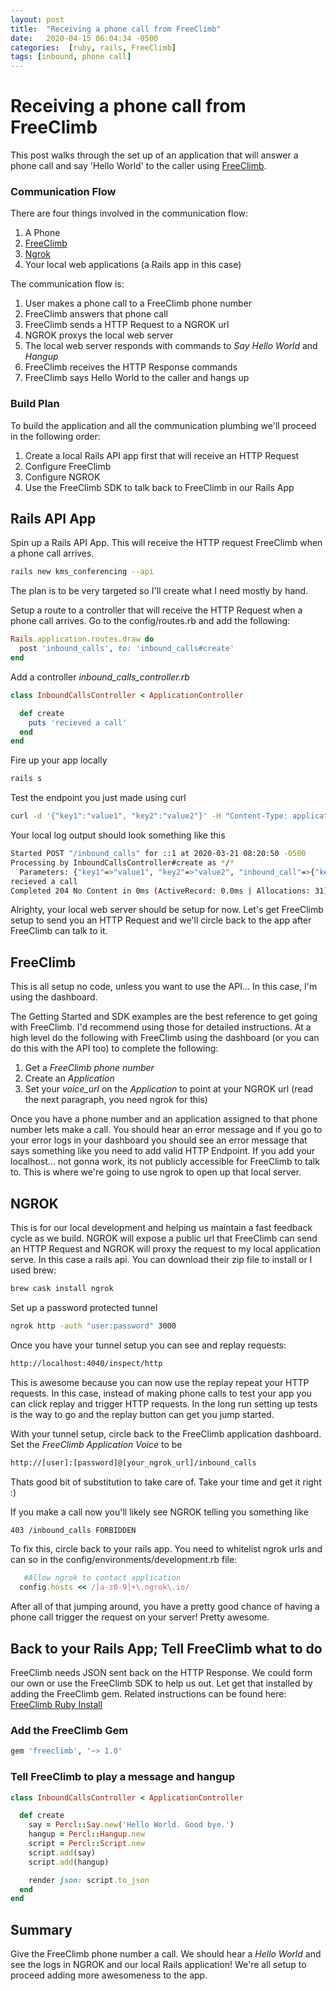 ```yaml
---
layout: post
title:  "Receiving a phone call from FreeClimb"
date:   2020-04-15 06:04:34 -0500
categories:  [ruby, rails, FreeClimb]
tags: [inbound, phone call]
---
```


# Receiving a phone call from FreeClimb

This post walks through the set up of an application that will answer a phone call and say 'Hello World' to the caller using [FreeClimb](https://www.freeclimb.com/).

### Communication Flow
There are four things involved in the communication flow:
1. A Phone
1. [FreeClimb](https://www.freeclimb.com/)
1. [Ngrok](https://ngrok.com/)
1. Your local web applications (a Rails app in this case)

The communication flow is:
1. User makes a phone call to a FreeClimb phone number
1. FreeClimb answers that phone call
1. FreeClimb sends a HTTP Request to a NGROK url
1. NGROK proxys the local web server
1. The local web server responds with commands to _Say Hello World_ and _Hangup_
1. FreeClimb receives the HTTP Response commands
1. FreeClimb says Hello World to the caller and hangs up

### Build Plan
To build the application and all the communication plumbing we'll proceed in the following order:
1. Create a local Rails API app first that will receive an HTTP Request
1. Configure FreeClimb
1. Configure NGROK
1. Use the FreeClimb SDK to talk back to FreeClimb in our Rails App

## Rails API App
Spin up a Rails API App. This will receive the HTTP request FreeClimb when a phone call arrives.
```bash
rails new kms_conferencing --api
```
The plan is to be very targeted so I'll create what I need mostly by hand.

Setup a route to a controller that will receive the HTTP Request when a phone call arrives.  Go to the config/routes.rb and add the following:
```ruby
Rails.application.routes.draw do
  post 'inbound_calls', to: 'inbound_calls#create'
end
```

Add a controller _inbound_calls_controller.rb_
```ruby
class InboundCallsController < ApplicationController

  def create
    puts 'recieved a call'
  end
end
```

Fire up your app locally
```bash
rails s
```

Test the endpoint you just made using curl
```bash
curl -d '{"key1":"value1", "key2":"value2"}' -H "Content-Type: application/json" -X POST http://localhost:3000/inbound_calls
```

Your local log output should look something like this
```bash
Started POST "/inbound_calls" for ::1 at 2020-03-21 08:20:50 -0500
Processing by InboundCallsController#create as */*
  Parameters: {"key1"=>"value1", "key2"=>"value2", "inbound_call"=>{"key1"=>"value1", "key2"=>"value2"}}
recieved a call
Completed 204 No Content in 0ms (ActiveRecord: 0.0ms | Allocations: 31)
````

Alrighty, your local web server should be setup for now. Let's get FreeClimb setup to send you an HTTP Request and we'll circle back to the app after FreeClimb can talk to it.


## FreeClimb
This is all setup no code, unless you want to use the API... In this case, I'm using the dashboard.

The Getting Started and SDK examples are the best reference to get going with FreeClimb. I'd recommend using those for detailed instructions. At a high level do the following with FreeClimb using the dashboard (or you can do this with the API too) to complete the following:
1. Get a _FreeClimb phone number_
2. Create an _Application_
3. Set your _voice_url_ on the _Application_ to point at your NGROK url (read the next paragraph, you need ngrok for this)

Once you have a phone number and an application assigned to that phone number lets make a call.  You should hear an error message and if you go to your error logs in your dashboard you should see an error message that says something like you need to add valid HTTP Endpoint. If you add your localhost... not gonna work, its not publicly accessible for FreeClimb to talk to. This is where we're going to use ngrok to open up that local server.

## NGROK
This is for our local development and helping us maintain a fast feedback cycle as we build. NGROK will expose a public url that FreeClimb can send an HTTP Request and NGROK will proxy the request to my local application serve. In this case a rails api. You can download their zip file to install or I used brew:

```bash
brew cask install ngrok
```

Set up a password protected tunnel
```bash
ngrok http -auth "user:password" 3000
```

Once you have your tunnel setup you can see and replay requests:
```bash
http://localhost:4040/inspect/http
```

This is awesome because you can now use the replay repeat your HTTP requests. In this case, instead of making phone calls to test your app you can click replay and trigger HTTP requests. In the long run setting up tests is the way to go and the replay button can get you jump started.

With your tunnel setup, circle back to the FreeClimb application dashboard. Set the _FreeClimb Application Voice_ to be
```bash
http://[user]:[password]@[your_ngrok_url]/inbound_calls
```
Thats good bit of substitution to take care of. Take your time and get it right :)

If you make a call now you'll likely see NGROK telling you something like

```bash
403 /inbound_calls FORBIDDEN
```

To fix this, circle back to your rails app. You need to whitelist ngrok urls and can so in the config/environments/development.rb file:
```ruby
   #Allow ngrok to contact application
  config.hosts << /[a-z0-9]+\.ngrok\.io/
```

After all of that jumping around, you have a pretty good chance of having a phone call trigger the request on your server! Pretty awesome.

## Back to your Rails App; Tell FreeClimb what to do
FreeClimb needs JSON sent back on the HTTP Response. We could form our own or use the FreeClimb SDK to help us out. Let get that installed by adding the FreeClimb gem. Related instructions can be found here: [FreeClimb Ruby Install](https://docs.freeclimb.com/docs/getting-started-with-ruby)

### Add the FreeClimb Gem

 ```bash
 gem 'freeclimb', '~> 1.0'
 ```

### Tell FreeClimb to play a message and hangup

```ruby
class InboundCallsController < ApplicationController

  def create
    say = Percl::Say.new('Hello World. Good bye.')
    hangup = Percl::Hangup.new
    script = Percl::Script.new
    script.add(say)
    script.add(hangup)

    render json: script.to_json
  end
end
```

## Summary
Give the FreeClimb phone number a call. We should hear a _Hello World_ and see the logs in NGROK and our local Rails application! We're all setup to proceed adding more awesomeness to the app.
